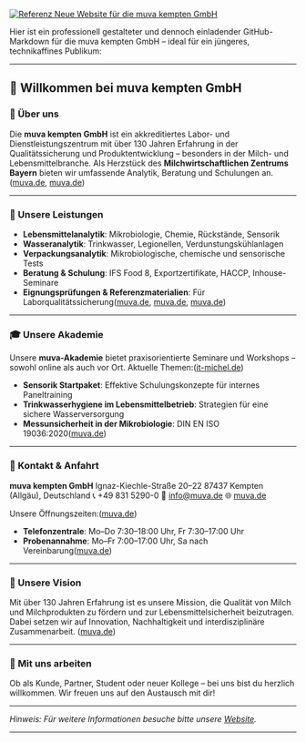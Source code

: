 [![Referenz Neue Website für die muva kempten GmbH](https://tse3.mm.bing.net/th?id=OIP.LPi0e4Bxl6hrjFUh6zBJyAHaDx\&pid=Api)](https://www.it-michel.de/referenzen/artikel/muva-kempten-gmbh)

Hier ist ein professionell gestalteter und dennoch einladender GitHub-Markdown für die muva kempten GmbH – ideal für ein jüngeres, technikaffines Publikum:

---

## 👋 Willkommen bei muva kempten GmbH

### 🧪 Über uns

Die **muva kempten GmbH** ist ein akkreditiertes Labor- und Dienstleistungszentrum mit über 130 Jahren Erfahrung in der Qualitätssicherung und Produktentwicklung – besonders in der Milch- und Lebensmittelbranche. Als Herzstück des **Milchwirtschaftlichen Zentrums Bayern** bieten wir umfassende Analytik, Beratung und Schulungen an. ([muva.de][1], [muva.de][2])

---

### 🔬 Unsere Leistungen

* **Lebensmittelanalytik**: Mikrobiologie, Chemie, Rückstände, Sensorik
* **Wasseranalytik**: Trinkwasser, Legionellen, Verdunstungskühlanlagen
* **Verpackungsanalytik**: Mikrobiologische, chemische und sensorische Tests
* **Beratung & Schulung**: IFS Food 8, Exportzertifikate, HACCP, Inhouse-Seminare
* **Eignungsprüfungen & Referenzmaterialien**: Für Laborqualitätssicherung([muva.de][3], [muva.de][4], [muva.de][5])

---

### 🎓 Unsere Akademie

Unsere **muva-Akademie** bietet praxisorientierte Seminare und Workshops – sowohl online als auch vor Ort. Aktuelle Themen:([it-michel.de][6])

* **Sensorik Startpaket**: Effektive Schulungskonzepte für internes Paneltraining
* **Trinkwasserhygiene im Lebensmittelbetrieb**: Strategien für eine sichere Wasserversorgung
* **Messunsicherheit in der Mikrobiologie**: DIN EN ISO 19036:2020([muva.de][3])

---

### 📍 Kontakt & Anfahrt

**muva kempten GmbH**
Ignaz-Kiechle-Straße 20–22
87437 Kempten (Allgäu), Deutschland
📞 +49 831 5290-0
📧 [info@muva.de](mailto:info@muva.de)
🌐 [muva.de](https://www.muva.de)

Unsere Öffnungszeiten:([muva.de][7])

* **Telefonzentrale**: Mo–Do 7:30–18:00 Uhr, Fr 7:30–17:00 Uhr
* **Probenannahme**: Mo–Fr 7:00–17:00 Uhr, Sa nach Vereinbarung([muva.de][8])

---

### 🌱 Unsere Vision

Mit über 130 Jahren Erfahrung ist es unsere Mission, die Qualität von Milch und Milchprodukten zu fördern und zur Lebensmittelsicherheit beizutragen. Dabei setzen wir auf Innovation, Nachhaltigkeit und interdisziplinäre Zusammenarbeit. ([muva.de][2])

---

### 🤝 Mit uns arbeiten

Ob als Kunde, Partner, Student oder neuer Kollege – bei uns bist du herzlich willkommen. Wir freuen uns auf den Austausch mit dir!

---

*Hinweis: Für weitere Informationen besuche bitte unsere [Website](https://www.muva.de).*

---

[1]: https://www.muva.de/ueber-uns?utm_source=chatgpt.com "Über uns - der muva kempten GmbH"
[2]: https://www.muva.de/ueber-uns/historie?utm_source=chatgpt.com "Historie - der muva kempten GmbH"
[3]: https://www.muva.de/?utm_source=chatgpt.com "Startseite der muva kempten GmbH"
[4]: https://www.muva.de/ueber-uns/ansprechpartner?utm_source=chatgpt.com "Ansprechpartner - der muva kempten GmbH"
[5]: https://www.muva.de/probenannahme?utm_source=chatgpt.com "Probenannahme"
[6]: https://www.it-michel.de/referenzen/artikel/muva-kempten-gmbh?utm_source=chatgpt.com "Referenz Neue Website für die muva kempten GmbH"
[7]: https://www.muva.de/en/about-us/contact?utm_source=chatgpt.com "Contact - der muva kempten GmbH"
[8]: https://www.muva.de/ueber-uns/oeffnungszeiten?utm_source=chatgpt.com "Öffnungszeiten - der muva kempten GmbH"
